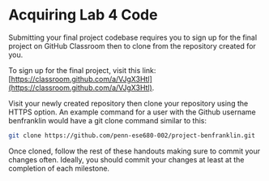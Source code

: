 # Acquiring Lab 4 Code

Submitting your final project codebase requires you to sign up for the final project on GitHub Classroom then to clone from the repository created for you.

To sign up for the final project, visit this link: [https://classroom.github.com/a/VJgX3Htl](https://classroom.github.com/a/VJgX3Htl).

Visit your newly created repository then clone your repository using the HTTPS option. An example command for a user with the Github username benfranklin would have a git clone command similar to this:

```bash
git clone https://github.com/penn-ese680-002/project-benfranklin.git 
```

Once cloned, follow the rest of these handouts making sure to commit your changes often. Ideally, you should commit your changes at least at the completion of each milestone.
